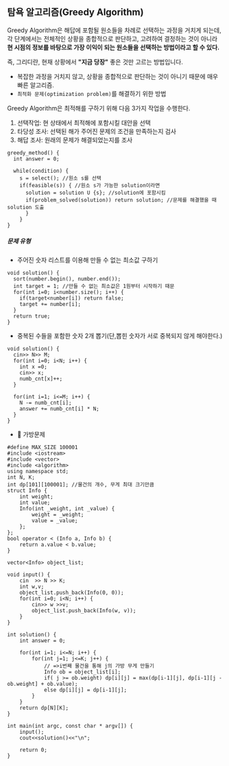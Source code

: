 ## 탐욕 알고리즘(Greedy Algorithm)
Greedy Algorithm은 해답에 포함될 원소들을 차례로 선택하는 과정을 거치게 되는데, 각 단계에서는 전체적인 상황을 종합적으로 판단하고, 고려하여 결정하는 것이 아니라 **현 시점의 정보를 바탕으로 가장 이익이 되는 원소들을 선택하는 방법이라고 할 수 있다.**  

즉, 그리디란, 현재 상황에서 **"지금  당장"** 좋은 것만 고르는 방법입니다.  

- 복잡한 과정을 거치지 않고, 상황을 종합적으로 판단하는 것이 아니기 때문에 매우 빠른 알고리즘. 
- `최적화 문제(optimization problem)`를 해결하기 위한 방법

Greedy Algorithm은 최적해를 구하기 위해 다음 3가지 작업을 수행한다.  
1. 선택작업: 현 상태에서 최적해에 포함시킬 대안을 선택
2. 타당성 조사: 선택된 해가 주어진 문제의 조건을 만족하는지 검사
3. 해답 조사: 원래의 문제가 해결되었는지를 조사  

```
greedy_method() {
  int answer = 0;
  
  while(condition) {
    s = select(); //원소 s를 선택
    if(feasible(s)) { //원소 s가 가능한 solution이라면
      solution = solution U {s}; //solution에 포함시킴
      if(problem_solved(solution)) return solution; //문제를 해결했을 때 solution 도출
      }
    }
}
```

##### 문제 유형
- 주어진 숫자 리스트를 이용해 만들 수 없는 최소값 구하기
```
void solution() {
  sort(number.begin(), number.end());
  int target = 1; //만들 수 없는 최소값은 1원부터 시작하기 때문
  for(int i=0; i<number.size(); i++) {
    if(target<number[i]) return false;
    target += number[i];
  }
  return true;
}
```

- 중복된 수들을 포함한 숫자 2개 뽑기(단,뽑힌 숫자가 서로 중복되지 않게 해야한다.)
```
void solution() {
  cin>> N>> M;
  for(int i=0; i<N; i++) {
    int x =0;
    cin>> x;
    numb_cnt[x]++;
  }
  
  for(int i=1; i<=M; i++) {
    N -= numb_cnt[i];
    answer += numb_cnt[i] * N;
  }
}
```

- 📌 가방문제
```
#define MAX_SIZE 100001
#include <iostream>
#include <vector>
#include <algorithm>
using namespace std;
int N, K;
int dp[101][100001]; //물건의 개수, 무게 최대 크기만큼
struct Info {
    int weight;
    int value;
    Info(int _weight, int _value) {
        weight = _weight;
        value = _value;
    };
};
bool operator < (Info a, Info b) {
    return a.value < b.value;
}

vector<Info> object_list;

void input() {
    cin  >> N >> K;
    int w,v;
    object_list.push_back(Info(0, 0));
    for(int i=0; i<N; i++) {
        cin>> w >>v;
        object_list.push_back(Info(w, v));
    }
}

int solution() {
    int answer = 0;
    
    for(int i=1; i<=N; i++) {
        for(int j=1; j<=K; j++) {
            // =>i번째 물건을 통해 j의 가방 무게 만들기
            Info ob = object_list[i];
            if( j >= ob.weight) dp[i][j] = max(dp[i-1][j], dp[i-1][j - ob.weight] + ob.value);
            else dp[i][j] = dp[i-1][j];
        }
    }
    return dp[N][K];
}

int main(int argc, const char * argv[]) {
    input();
    cout<<solution()<<"\n";
    
    return 0;
}

```
